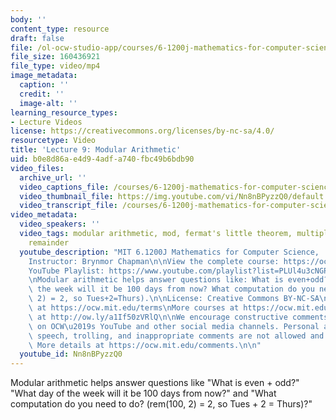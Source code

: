 ```yaml
---
body: ''
content_type: resource
draft: false
file: /ol-ocw-studio-app/courses/6-1200j-mathematics-for-computer-science-spring-2024/61200-sp24-lecture09-2024mar12_360p_16_9.mp4
file_size: 160436921
file_type: video/mp4
image_metadata:
  caption: ''
  credit: ''
  image-alt: ''
learning_resource_types:
- Lecture Videos
license: https://creativecommons.org/licenses/by-nc-sa/4.0/
resourcetype: Video
title: 'Lecture 9: Modular Arithmetic'
uid: b0e8d86a-e4d9-4adf-a740-fbc49b6bdb90
video_files:
  archive_url: ''
  video_captions_file: /courses/6-1200j-mathematics-for-computer-science-spring-2024/1NHM4nw_gPGJtdO-iKwaUX-zR108UJFyQ_transcript.webvtt
  video_thumbnail_file: https://img.youtube.com/vi/Nn8nBPyzzQ0/default.jpg
  video_transcript_file: /courses/6-1200j-mathematics-for-computer-science-spring-2024/1NHM4nw_gPGJtdO-iKwaUX-zR108UJFyQ_transcript.pdf
video_metadata:
  video_speakers: ''
  video_tags: modular arithmetic, mod, fermat's little theorem, multiplicative inverse,
    remainder
  youtube_description: "MIT 6.1200J Mathematics for Computer Science,  Spring 2024\n\
    Instructor: Brynmor Chapman\n\nView the complete course: https://ocw.mit.edu/courses/6-1200j-mathematics-for-computer-science-spring-2024/\n\
    YouTube Playlist: https://www.youtube.com/playlist?list=PLUl4u3cNGP61VNvICqk2HXJTonnKgAc9d\n\
    \nModular arithmetic helps answer questions like: What is even+odd? What day of\
    \ the week will it be 100 days from now? What computation do you need to do? (rem(100,\
    \ 2) = 2, so Tues+2=Thurs).\n\nLicense: Creative Commons BY-NC-SA\nMore information\
    \ at https://ocw.mit.edu/terms\nMore courses at https://ocw.mit.edu\nSupport OCW\
    \ at http://ow.ly/a1If50zVRlQ\n\nWe encourage constructive comments and discussion\
    \ on OCW\u2019s YouTube and other social media channels. Personal attacks, hate\
    \ speech, trolling, and inappropriate comments are not allowed and may be removed.\
    \ More details at https://ocw.mit.edu/comments.\n\n"
  youtube_id: Nn8nBPyzzQ0
---
```

Modular arithmetic helps answer questions like "What is even + odd?" "What day of the week will it be 100 days from now?" and "What computation do you need to do? (rem(100, 2) = 2, so Tues + 2 = Thurs)?"